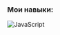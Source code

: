 ### Мои навыки:
  ![JavaScript](https://img.shields.io/badge/JavaScript-1f1835e?style=flat-square&logo=javaScript&logoColor=efd81d)
